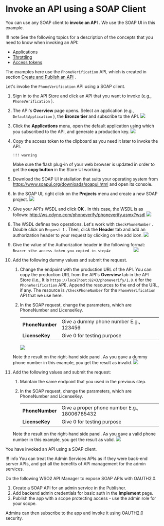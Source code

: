 # Invoke an API using a SOAP Client

You can use any SOAP client to **invoke an API** . We use the SOAP UI in this example.

!!! note
See the following topics for a description of the concepts that you need to know when invoking an API:

-   [Applications](Key-Concepts_103328852.html#KeyConcepts-Applications)
-   [Throttling](Key-Concepts_103328852.html#KeyConcepts-Throttling)
-   [Access tokens](Key-Concepts_103328852.html#KeyConcepts-Accesstokens)


The examples here use the `PhoneVerification` API, which is created in section [Create and Publish an API](_Create_and_Publish_an_API_) .

Let's invoke the `PhoneVerification` API using a SOAP client.

1.  Sign in to the API Store and click an API that you want to invoke (e.g., `PhoneVerification` ).
2.  The API's **Overview** page opens. Select an application (e.g., `DefaultApplication` ), the **Bronze tier** and subscribe to the API.
    ![]({{base_path}}/assets/attachments/103332601/103332597.png)
3.  Click the **Applications** menu, open the default application using which you subscribed to the API, and generate a production key.
    ![]({{base_path}}/assets/attachments/103332601/103332593.png)
4.  Copy the access token to the clipboard as you need it later to invoke the API.

        !!! warning
    Make sure the flash plug-in of your web browser is updated in order to get the **copy button** in the Store UI working.


5.  Download the SOAP UI installation that suits your operating system from <https://www.soapui.org/downloads/soapui.html> and open its console.
6.  In the SOAP UI, right click on the **Projects** menu and create a new SOAP project.
    ![]({{base_path}}/assets/attachments/103332601/103332592.png)
7.  Give your API's WSDL and click **OK** .
    In this case, the WSDL is as follows: <http://ws.cdyne.com/phoneverify/phoneverify.asmx?wsdl>
    ![]({{base_path}}/assets/attachments/103332601/103332596.png)
8.  The WSDL defines two operations. Let's work with `CheckPhoneNumber` . Double click on `Request 1` . Then, click the **Header** tab and add an authorization header to your request by clicking on the add icon.
    ![]({{base_path}}/assets/attachments/103332601/103332595.png)
9.  Give the value of the Authorization header in the following format: `Bearer <the-access-token-you-copied-in-step4>          `
    ![]({{base_path}}/assets/attachments/103332601/103332594.png)

10. Add the following dummy values and submit the request.

    1.  Change the endpoint with the production URL of the API.
        You can copy the production URL from the API's **Overview** tab in the API Store (i.e., It is `https://localhost:8243/phoneverify/1.0.0` for the `PhoneVerification` API). Append the resources to the end of the URL, if any. The resource is `/CheckPhoneNumber` for the `PhoneVerification` API that we use here.

    2.  In the SOAP request, change the parameters, which are PhoneNumber and LicenseKey.

        |                 |                                        |
        |-----------------|----------------------------------------|
        | **PhoneNumber** | Give a dummy phone number E.g., 123456 |
        | **LicenseKey**  | Give 0 for testing purpose             |

        ![]({{base_path}}/assets/attachments/103332601/103332589.png)

    Note the result on the right-hand side panel. As you gave a dummy phone number in this example, you get the result as invalid.
    ![]({{base_path}}/assets/attachments/103332601/103332590.png)

11. Add the following values and submit the request:

    1.  Maintain the same endpoint that you used in the previous step.

    2.  In the SOAP request, change the parameters, which are PhoneNumber and LicenseKey.

        |                 |                                              |
        |-----------------|----------------------------------------------|
        | **PhoneNumber** | Give a proper phone number E.g., 18006785432 |
        | **LicenseKey**  | Give 0 for testing purpose                   |

    Note the result on the right-hand side panel. As you gave a valid phone number in this example, you get the result as valid.
    ![]({{base_path}}/assets/attachments/103332601/103332591.png)

You have invoked an API using a SOAP client.

!!! info
You can treat the Admin Services APIs as if they were back-end server APIs, and get all the benefits of API management for the admin services.

Do the following WSO2 API Manager to expose SOAP APIs with OAUTH2.0.

1.  Create a SOAP API for an admin service in the Publisher.
2.  Add backend admin credentials for basic auth in the **Implement** page.
3.  Publish the app with a scope protecting access - use the admin role for your scope.

Admins can then subscribe to the app and invoke it using OAUTH2.0 security.


